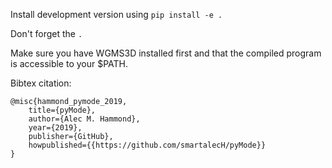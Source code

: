 Install development version using `pip install -e .`

Don't forget the `.`

Make sure you have WGMS3D installed first and that the compiled program is accessible to your $PATH.

Bibtex citation:

```
@misc{hammond_pymode_2019,
	title={pyMode},
	author={Alec M. Hammond},
	year={2019},
	publisher={GitHub},
	howpublished={{https://github.com/smartalecH/pyMode}}
}
```
